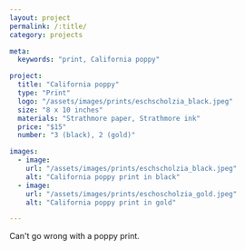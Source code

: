```yaml
---
layout: project
permalink: /:title/
category: projects

meta:
  keywords: "print, California poppy"

project:
  title: "California poppy"
  type: "Print"
  logo: "/assets/images/prints/eschscholzia_black.jpeg"
  size: "8 x 10 inches"
  materials: "Strathmore paper, Strathmore ink"
  price: "$15"
  number: "3 (black), 2 (gold)"

images:
  - image:
    url: "/assets/images/prints/eschscholzia_black.jpeg"
    alt: "California poppy print in black"
  - image:
    url: "/assets/images/prints/eschoscholzia_gold.jpeg"
    alt: "California poppy print in gold"

---
```

<p>Can't go wrong with a poppy print.</p>
